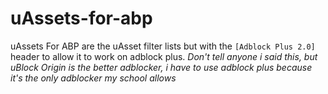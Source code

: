 # uAssets-for-abp
uAssets For ABP are the uAsset filter lists but with the ```[Adblock Plus 2.0]``` header to allow it to work on adblock plus.
*Don't tell anyone i said this, but uBlock Origin is the better adblocker, i have to use adblock plus because it's the only adblocker my school allows*
